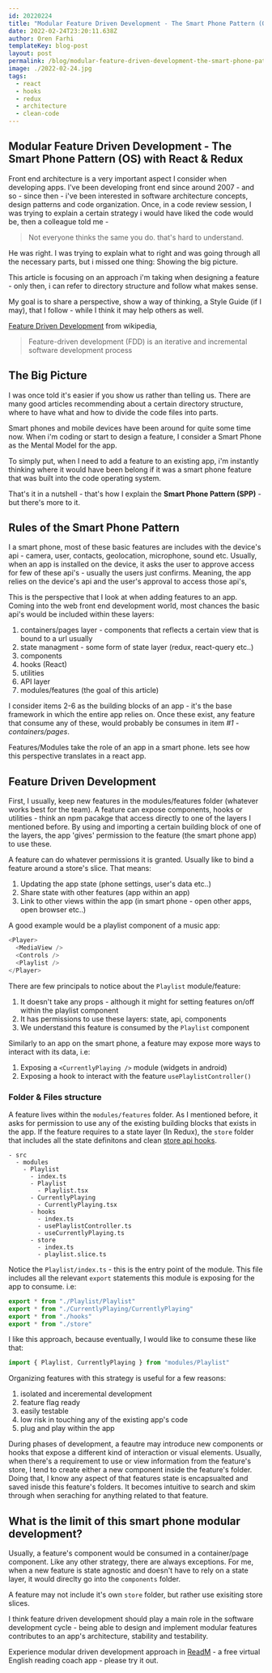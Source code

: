 ```yaml
---
id: 20220224
title: "Modular Feature Driven Development - The Smart Phone Pattern (OS) with React & Redux"
date: 2022-02-24T23:20:11.638Z
author: Oren Farhi
templateKey: blog-post
layout: post
permalink: /blog/modular-feature-driven-development-the-smart-phone-pattern-os-with-react-redux/
image: ./2022-02-24.jpg
tags:
  - react
  - hooks
  - redux
  - architecture
  - clean-code
---
```


## Modular Feature Driven Development - The Smart Phone Pattern (OS) with React & Redux

Front end architecture is a very important aspect I consider when developing apps. I've been developing front end since around 2007 - and so - since then - i've been interested in software architecture concepts, design patterns and code organization.
Once, in a code review session, I was trying to explain a certain strategy i would have liked the code would be, then a colleague told me -

> Not everyone thinks the same you do. that's hard to understand.

He was right. I was trying to explain what to right and was going through all the necessary parts, but i missed one thing: Showing the big picture.

This article is focusing on an approach i'm taking when designing a feature - only then, i can refer to directory structure and follow what makes sense.

My goal is to share a perspective, show a way of thinking, a Style Guide (if I may), that I follow - while I think it may help others as well.

[Feature Driven Development] from wikipedia,

> Feature-driven development (FDD) is an iterative and incremental software development process

## The Big Picture

I was once told it's easier if you show us rather than telling us.
There are many good articles recommending about a certain directory structure, where to have what and how to divide the code files into parts.

Smart phones and mobile devices have been around for quite some time now. When i'm coding or start to design a feature, I consider a Smart Phone as the Mental Model for the app.

To simply put, when I need to add a feature to an existing app, i'm instantly thinking where it would have been belong if it was a smart phone feature that was built into the code operating system.

That's it in a nutshell - that's how I explain the **Smart Phone Pattern (SPP)** - but there's more to it.

## Rules of the Smart Phone Pattern

I a smart phone, most of these basic features are includes with the device's api - camera, user, contacts, geolocation, microphone, sound etc.
Usually, when an app is installed on the device, it asks the user to approve access for few of these api's - usually the users just confirms. Meaning, the app relies on the device's api and the user's approval to access those api's,

This is the perspective that I look at when adding features to an app.
Coming into the web front end development world, most chances the basic api's would be included within these layers:

1. containers/pages layer - components that reflects a certain view that is bound to a url usually
2. state managment - some form of state layer (redux, react-query etc..)
3. components
4. hooks (React)
5. utilities
6. API layer
7. modules/features (the goal of this article)

I consider items 2-6 as the building blocks of an app - it's the base framework in which the entire app relies on. Once these exist, any feature that consume any of these, would probably be consumes in item _#1 - containers/pages_.

Features/Modules take the role of an app in a smart phone. lets see how this perspective translates in a react app.

## Feature Driven Development

First, I usually, keep new features in the modules/features folder (whatever works best for the team).
A feature can expose components, hooks or utilities - think an npm pacakge that access directly to one of the layers I mentioned before. By using and importing a certain building block of one of the layers, the app 'gives' permission to the feature (the smart phone app) to use these.

A feature can do whatever permissions it is granted. Usually like to bind a feature around a store's slice. That means:

1. Updating the app state (phone settings, user's data etc..)
2. Share state with other features (app within an app)
3. Link to other views within the app (in smart phone - open other apps, open browser etc..)

A good example would be a playlist component of a music app:

```typescript
<Player>
  <MediaView />
  <Controls />
  <Playlist />
</Player>
```

There are few principals to notice about the `Playlist` module/feature:

1. It doesn't take any props - although it might for setting features on/off within the playlist component
2. It has permissions to use these layers: state, api, components
3. We understand this feature is consumed by the `Playlist` component

Similarly to an app on the smart phone, a feature may expose more ways to interact with its data, i.e:

1. Exposing a `<CurrentlyPlaying />` module (widgets in android)
2. Exposing a hook to interact with the feature `usePlaylistController()`

### Folder & Files structure

A feature lives within the `modules/features` folder. As I mentioned before, it asks for permission to use any of the existing building blocks that exists in the app.
If the feature requires to a state layer (In Redux), the `store` folder that includes all the state definitons and clean [store api hooks].

```
- src
  - modules
    - Playlist
      - index.ts
      - Playlist
        - Playlist.tsx
      - CurrentlyPlaying
        - CurrentlyPlaying.tsx
      - hooks
        - index.ts
        - usePlaylistController.ts
        - useCurrentlyPlaying.ts
      - store
        - index.ts
        - playlist.slice.ts
```

Notice the `Playlist/index.ts` - this is the entry point of the module. This file includes all the relevant `export` statements this module is exposing for the app to consume. i.e:

```typescript
export * from "./Playlist/Playlist"
export * from "./CurrentlyPlaying/CurrentlyPlaying"
export * from "./hooks"
export * from "./store"
```

I like this approach, because eventually, I would like to consume these like that:

```typescript
import { Playlist, CurrentlyPlaying } from "modules/Playlist"
```

Organizing features with this strategy is useful for a few reasons:

1. isolated and inceremental development
2. feature flag ready
3. easily testable
4. low risk in touching any of the existing app's code
5. plug and play within the app

During phases of development, a feautre may introduce new components or hooks that expose a different kind of interaction or visual elements. Usually, when there's a requirement to use or view information from the feature's store, I tend to create either a new component inside the feature's folder. Doing that, I know any aspect of that features state is encapsualted and saved inisde this feature's folders. It becomes intuitive to search and skim through when seraching for anything related to that feature.

## What is the limit of this smart phone modular development?

Usually, a feature's component would be consumed in a container/page component. Like any other strategy, there are always exceptions. For me, when a new feature is state agnostic and doesn't have to rely on a state layer, it would direclty go into the `components` folder.

A feature may not include it's own `store` folder, but rather use exisiting store slices.

I think feature driven development should play a main role in the software development cycle - being able to design and implement modular features contributes to an app's architecture, stability and testability.

Experience modular driven development approach in [ReadM] - a free virtual English reading coach app - please try it out.

[readm]: https://readm.netlify.app
[store api hooks]: https://orizens.com/blog/how-to-not-have-a-mess-with-react-hooks-and-redux/
[feature driven development]: https://en.wikipedia.org/wiki/Feature-driven_development
